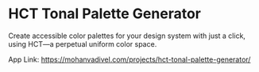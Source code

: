 # HCT Tonal Palette Generator

Create accessible color palettes for your design system with just a click, using HCT—a perpetual uniform color space.


App Link: https://mohanvadivel.com/projects/hct-tonal-palette-generator/